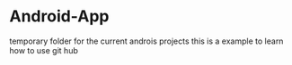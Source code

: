 # Android-App
temporary folder for the current androis projects
this is a example to learn how to use git hub
